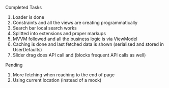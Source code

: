 Completed Tasks
1. Loader is done
2. Constraints and all the views are creating programmatically
3. Search bar local search works
4. Splitted into extensions and proper markups
5. MVVM followed and all the business logic is via ViewModel
6. Caching is done and last fetched data is shown (serialised and stored in UserDefaults)
7. Slider drag does API call and (blocks frequent API calls as well)

Pending
1. More fetching when reaching to the end of page
2. Using current location (instead of a mock)
